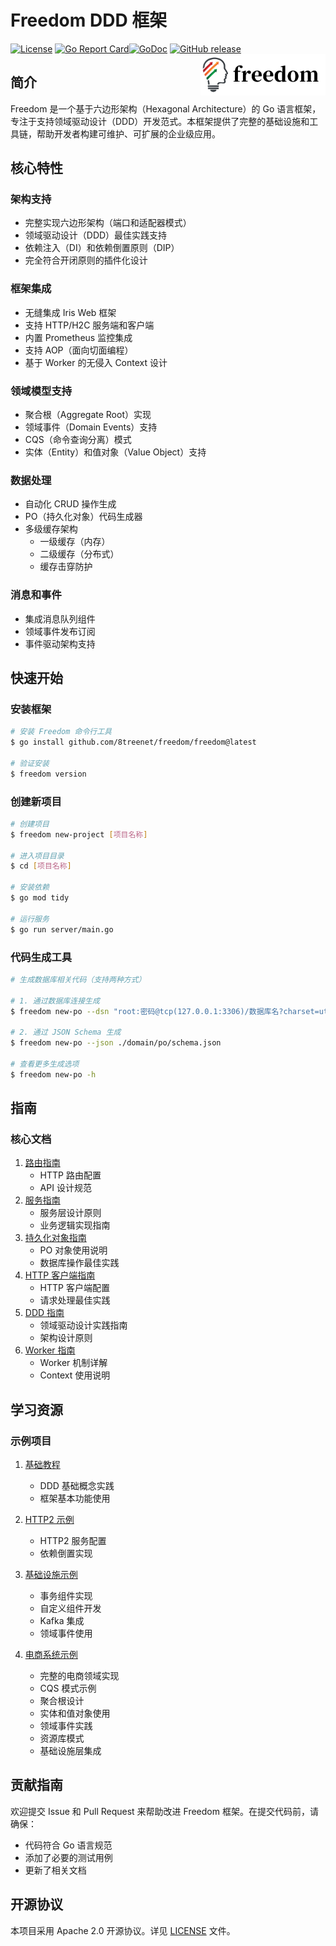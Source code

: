 # Freedom DDD 框架

[![License](https://img.shields.io/badge/License-Apache%202.0-blue.svg)](https://github.com/8treenet/freedom/blob/master/LICENSE) [![Go Report Card](https://goreportcard.com/badge/github.com/8treenet/freedom)](https://goreportcard.com/report/github.com/8treenet/freedom)[![GoDoc](https://godoc.org/github.com/8treenet/freedom?status.svg)](https://godoc.org/github.com/8treenet/freedom)
[![GitHub release](https://img.shields.io/github/v/release/8treenet/freedom.svg)](https://github.com/8treenet/freedom/releases)
<img align="right" width="200px" src="https://raw.githubusercontent.com/8treenet/blog/master/img/freedom.png">
## 简介

Freedom 是一个基于六边形架构（Hexagonal Architecture）的 Go 语言框架，专注于支持领域驱动设计（DDD）开发范式。本框架提供了完整的基础设施和工具链，帮助开发者构建可维护、可扩展的企业级应用。

## 核心特性

### 架构支持
- 完整实现六边形架构（端口和适配器模式）
- 领域驱动设计（DDD）最佳实践支持
- 依赖注入（DI）和依赖倒置原则（DIP）
- 完全符合开闭原则的插件化设计

### 框架集成
- 无缝集成 Iris Web 框架
- 支持 HTTP/H2C 服务端和客户端
- 内置 Prometheus 监控集成
- 支持 AOP（面向切面编程）
- 基于 Worker 的无侵入 Context 设计

### 领域模型支持
- 聚合根（Aggregate Root）实现
- 领域事件（Domain Events）支持
- CQS（命令查询分离）模式
- 实体（Entity）和值对象（Value Object）支持

### 数据处理
- 自动化 CRUD 操作生成
- PO（持久化对象）代码生成器
- 多级缓存架构
  - 一级缓存（内存）
  - 二级缓存（分布式）
  - 缓存击穿防护

### 消息和事件
- 集成消息队列组件
- 领域事件发布订阅
- 事件驱动架构支持

## 快速开始

### 安装框架

```bash
# 安装 Freedom 命令行工具
$ go install github.com/8treenet/freedom/freedom@latest

# 验证安装
$ freedom version
```
### 创建新项目

```bash
# 创建项目
$ freedom new-project [项目名称]

# 进入项目目录
$ cd [项目名称]

# 安装依赖
$ go mod tidy

# 运行服务
$ go run server/main.go
```

### 代码生成工具

```bash
# 生成数据库相关代码（支持两种方式）

# 1. 通过数据库连接生成
$ freedom new-po --dsn "root:密码@tcp(127.0.0.1:3306)/数据库名?charset=utf8"

# 2. 通过 JSON Schema 生成
$ freedom new-po --json ./domain/po/schema.json

# 查看更多生成选项
$ freedom new-po -h
```

## 指南

### 核心文档
1. [路由指南](doc/route-guide.md)
   - HTTP 路由配置
   - API 设计规范
2. [服务指南](doc/service-guide.md)
   - 服务层设计原则
   - 业务逻辑实现指南
3. [持久化对象指南](doc/po-guide.md)
   - PO 对象使用说明
   - 数据库操作最佳实践
4. [HTTP 客户端指南](doc/http-client-guide.md)
   - HTTP 客户端配置
   - 请求处理最佳实践
5. [DDD 指南](doc/ddd-guide.md)
   - 领域驱动设计实践指南
   - 架构设计原则
6. [Worker 指南](doc/worker-guide.md)
   - Worker 机制详解
   - Context 使用说明


## 学习资源

### 示例项目
1. [基础教程](https://github.com/8treenet/freedom/blob/master/example/base)
   - DDD 基础概念实践
   - 框架基本功能使用

2. [HTTP2 示例](https://github.com/8treenet/freedom/blob/master/example/http2)
   - HTTP2 服务配置
   - 依赖倒置实现

3. [基础设施示例](https://github.com/8treenet/freedom/blob/master/example/infra-example)
   - 事务组件实现
   - 自定义组件开发
   - Kafka 集成
   - 领域事件使用

4. [电商系统示例](https://github.com/8treenet/freedom/blob/master/example/fshop)
   - 完整的电商领域实现
   - CQS 模式示例
   - 聚合根设计
   - 实体和值对象使用
   - 领域事件实践
   - 资源库模式
   - 基础设施层集成

## 贡献指南

欢迎提交 Issue 和 Pull Request 来帮助改进 Freedom 框架。在提交代码前，请确保：

- 代码符合 Go 语言规范
- 添加了必要的测试用例
- 更新了相关文档

## 开源协议

本项目采用 Apache 2.0 开源协议。详见 [LICENSE](https://github.com/8treenet/freedom/blob/master/LICENSE) 文件。

